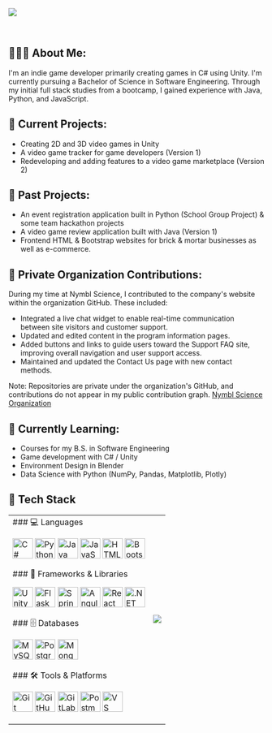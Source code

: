 
<p align=”center”>
<img src=https://github.com/sarahsotomayor/sarahsotomayor/assets/116047642/ec66ab4a-26d3-408a-815e-64ff284fcbe5>

</p>

<br>

## 👩🏻‍💻 About Me:

I'm an indie game developer primarily creating games in C# using Unity. I'm currently pursuing a Bachelor of Science in Software Engineering. Through my initial full stack studies from a bootcamp, I gained experience with Java, Python, and JavaScript.

## 🔭 Current Projects: 

* Creating 2D and 3D video games in Unity
* A video game tracker for game developers (Version 1)
* Redeveloping and adding features to a video game marketplace (Version 2)

## 🎉 Past Projects:
* An event registration application built in Python (School Group Project) & some team hackathon projects
* A video game review application built with Java (Version 1)
* Frontend HTML & Bootstrap websites for brick & mortar businesses as well as e-commerce.

## 🔐 Private Organization Contributions:

During my time at Nymbl Science, I contributed to the company's website within the organization GitHub. These included:

* Integrated a live chat widget to enable real-time communication between site visitors and customer support.
* Updated and edited content in the program information pages.
* Added buttons and links to guide users toward the Support FAQ site, improving overall navigation and user support access.
* Maintained and updated the Contact Us page with new contact methods.

Note: Repositories are private under the organization's GitHub, and contributions do not appear in my public contribution graph.
[Nymbl Science Organization](https://github.com/NymblScience)

## 🌱 Currently Learning: 

* Courses for my B.S. in Software Engineering
* Game development with C# / Unity
* Environment Design in Blender
* Data Science with Python (NumPy, Pandas, Matplotlib, Plotly)

## 🧰 Tech Stack

<div align="center">
  <table>
    <tr>
      <td>
        ### 💻 Languages
        <p>
          <img src="https://cdn.jsdelivr.net/gh/devicons/devicon/icons/csharp/csharp-original.svg" alt="C#" width="40"/>
          <img src="https://cdn.jsdelivr.net/gh/devicons/devicon/icons/python/python-original.svg" alt="Python" width="40"/>
          <img src="https://cdn.jsdelivr.net/gh/devicons/devicon/icons/java/java-original.svg" alt="Java" width="40"/>
          <img src="https://cdn.jsdelivr.net/gh/devicons/devicon/icons/javascript/javascript-original.svg" alt="JavaScript" width="40"/>
          <img src="https://cdn.jsdelivr.net/gh/devicons/devicon/icons/html5/html5-original.svg" alt="HTML" width="40"/>
          <img src="https://cdn.jsdelivr.net/gh/devicons/devicon/icons/bootstrap/bootstrap-original.svg" alt="Bootstrap" width="40"/>
        </p>
        ### 🧱 Frameworks & Libraries
        <p>
          <img src="https://cdn.jsdelivr.net/gh/devicons/devicon/icons/unity/unity-original.svg" alt="Unity" width="40"/>
          <img src="https://cdn.jsdelivr.net/gh/devicons/devicon/icons/flask/flask-original.svg" alt="Flask" width="40"/>
          <img src="https://cdn.jsdelivr.net/gh/devicons/devicon/icons/spring/spring-original.svg" alt="Spring" width="40"/>
          <img src="https://cdn.jsdelivr.net/gh/devicons/devicon/icons/angularjs/angularjs-original.svg" alt="Angular" width="40"/>
          <img src="https://cdn.jsdelivr.net/gh/devicons/devicon/icons/react/react-original.svg" alt="React" width="40"/>
          <img src="https://cdn.jsdelivr.net/gh/devicons/devicon/icons/dot-net/dot-net-original.svg" alt=".NET" width="40"/>
        </p>
        ### 🗄️ Databases
        <p>
          <img src="https://cdn.jsdelivr.net/gh/devicons/devicon/icons/mysql/mysql-original.svg" alt="MySQL" width="40"/>
          <img src="https://cdn.jsdelivr.net/gh/devicons/devicon/icons/postgresql/postgresql-original.svg" alt="PostgreSQL" width="40"/>
          <img src="https://cdn.jsdelivr.net/gh/devicons/devicon/icons/mongodb/mongodb-original.svg" alt="MongoDB" width="40"/>
        </p>
        ### 🛠️ Tools & Platforms
        <p>
          <img src="https://cdn.jsdelivr.net/gh/devicons/devicon/icons/git/git-original.svg" alt="Git" width="40"/>
          <img src="https://cdn.jsdelivr.net/gh/devicons/devicon/icons/github/github-original.svg" alt="GitHub" width="40"/>
          <img src="https://cdn.jsdelivr.net/gh/devicons/devicon/icons/gitlab/gitlab-original.svg" alt="GitLab" width="40"/>
          <img src="https://cdn.simpleicons.org/postman/FF6C37" alt="Postman" width="40"/>
          <img src="https://cdn.jsdelivr.net/gh/devicons/devicon/icons/vscode/vscode-original.svg" alt="VS Code" width="40"/>
        </p>
      </td>
      <td>
        <a href="https://github.com/sarahsotomayor">
            <img src="https://github-readme-stats.vercel.app/api/top-langs/?username=sarahsotomayor&layout=compact&theme=dark#gh-dark-mode-only" />
        </a>
      </td>
    </tr>
  </table>
</div>
